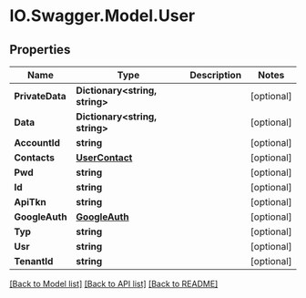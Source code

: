 # IO.Swagger.Model.User
## Properties

Name | Type | Description | Notes
------------ | ------------- | ------------- | -------------
**PrivateData** | **Dictionary&lt;string, string&gt;** |  | [optional] 
**Data** | **Dictionary&lt;string, string&gt;** |  | [optional] 
**AccountId** | **string** |  | [optional] 
**Contacts** | [**UserContact**](UserContact.md) |  | [optional] 
**Pwd** | **string** |  | [optional] 
**Id** | **string** |  | [optional] 
**ApiTkn** | **string** |  | [optional] 
**GoogleAuth** | [**GoogleAuth**](GoogleAuth.md) |  | [optional] 
**Typ** | **string** |  | [optional] 
**Usr** | **string** |  | [optional] 
**TenantId** | **string** |  | [optional] 

[[Back to Model list]](../README.md#documentation-for-models) [[Back to API list]](../README.md#documentation-for-api-endpoints) [[Back to README]](../README.md)

